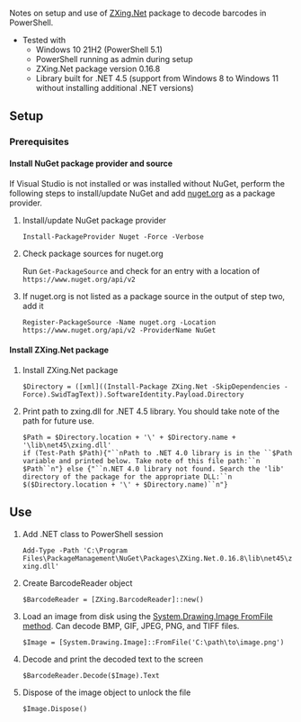Notes on setup and use of [ZXing.Net](https://www.nuget.org/packages/ZXing.Net) package to decode barcodes in PowerShell.

- Tested with
  - Windows 10 21H2 (PowerShell 5.1)
  - PowerShell running as admin during setup
  - ZXing.Net package version 0.16.8
  - Library built for .NET 4.5 (support from Windows 8 to Windows 11 without installing additional .NET versions)

## Setup
### Prerequisites
#### Install NuGet package provider and source
If Visual Studio is not installed or was installed without NuGet, perform the following steps to install/update NuGet and add [nuget.org](https://www.nuget.org/) as a package provider.
1. Install/update NuGet package provider

   `Install-PackageProvider Nuget -Force -Verbose`

2. Check package sources for nuget.org

   Run `Get-PackageSource` and check for an entry with a location of `https://www.nuget.org/api/v2` 

3. If nuget.org is not listed as a package source in the output of step two, add it

   `Register-PackageSource -Name nuget.org -Location https://www.nuget.org/api/v2 -ProviderName NuGet`

#### Install ZXing.Net package
1. Install ZXing.Net package

   `$Directory = ([xml]((Install-Package ZXing.Net -SkipDependencies -Force).SwidTagText)).SoftwareIdentity.Payload.Directory`

2. Print path to zxing.dll for .NET 4.5 library. You should take note of the path for future use.

   ```
   $Path = $Directory.location + '\' + $Directory.name + '\lib\net45\zxing.dll'
   if (Test-Path $Path){"``nPath to .NET 4.0 library is in the ``$Path variable and printed below. Take note of this file path:``n    $Path``n"} else {"``n.NET 4.0 library not found. Search the 'lib' directory of the package for the appropriate DLL:``n    $($Directory.location + '\' + $Directory.name)``n"}
   ```

## Use
1. Add .NET class to PowerShell session

   `Add-Type -Path 'C:\Program Files\PackageManagement\NuGet\Packages\ZXing.Net.0.16.8\lib\net45\zxing.dll'`

2. Create BarcodeReader object

   `$BarcodeReader = [ZXing.BarcodeReader]::new()`

3. Load an image from disk using the [System.Drawing.Image FromFile method](https://docs.microsoft.com/en-us/dotnet/api/system.drawing.image.fromfile?view=netframework-4.5). Can decode BMP, GIF, JPEG, PNG, and TIFF files.

   `$Image = [System.Drawing.Image]::FromFile('C:\path\to\image.png')`

3. Decode and print the decoded text to the screen

   `$BarcodeReader.Decode($Image).Text`

4. Dispose of the image object to unlock the file

   `$Image.Dispose()`
